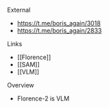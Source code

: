 

External
- https://t.me/boris_again/3018
- https://t.me/boris_again/2833

Links
- [[Florence]]
- [[SAM]]
- [[VLM]]

Overview
- Florence-2 is VLM